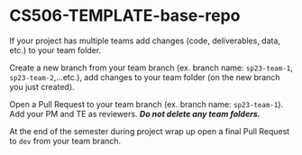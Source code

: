 # CS506-TEMPLATE-base-repo

If your project has multiple teams add changes (code, deliverables, data, etc.) to your team folder.

Create a new branch from your team branch (ex. branch name: <code>sp23-team-1</code>, <code>sp23-team-2</code>,...etc.), add changes to your team folder (on the new branch you just created).

Open a Pull Request to your team branch (ex. branch name: <code>sp23-team-1</code>). Add your PM and TE as reviewers.  ***Do not delete any team folders.***

At the end of the semester during project wrap up open a final Pull Request to <code>dev</code> from your team branch. 
